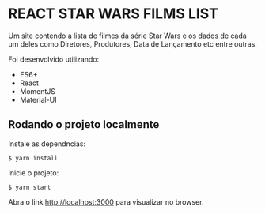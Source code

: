# REACT STAR WARS FILMS LIST
Um site contendo a lista de filmes da série Star Wars e os dados de cada um deles como Diretores, Produtores, Data de Lançamento etc entre outras.

Foi desenvolvido utilizando:
* ES6+
* React
* MomentJS
* Material-UI

## Rodando o projeto localmente
Instale as dependncias:

`$ yarn install`

Inicie o projeto:

`$ yarn start`

Abra o link [http://localhost:3000](http://localhost:3000) para visualizar no browser.
